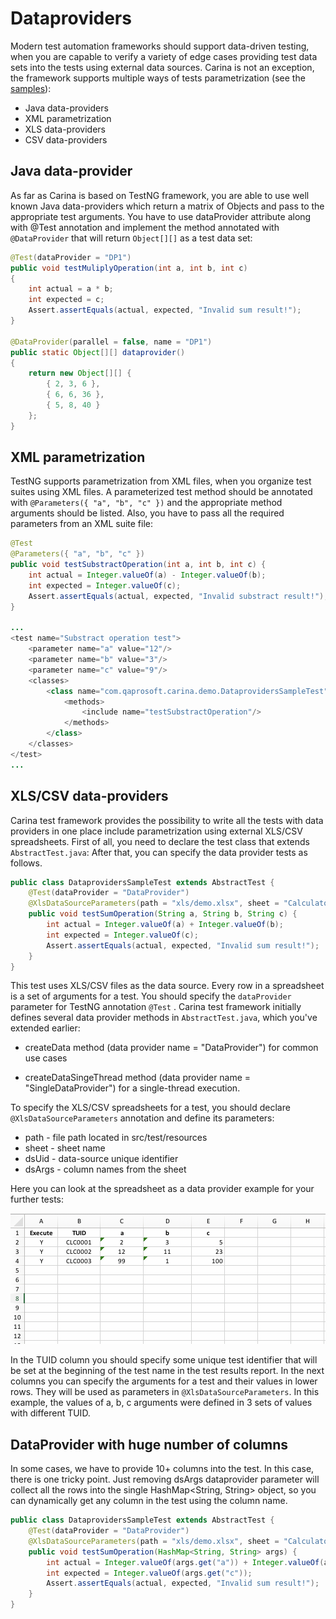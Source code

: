 # Dataproviders

Modern test automation frameworks should support data-driven testing, when you are capable to verify a variety of edge cases providing test data sets into the tests using external data sources. Carina is not an exception, the framework supports multiple ways of tests parametrization (see the [samples](https://github.com/qaprosoft/carina-demo/blob/master/src/test/java/com/qaprosoft/carina/demo/DataprovidersSampleTest.java)):

* Java data-providers
* XML parametrization
* XLS data-providers
* CSV data-providers

## Java data-provider
As far as Carina is based on TestNG framework, you are able to use well known Java data-providers which return a matrix of Objects and pass to the appropriate test arguments. You have to use dataProvider attribute along with @Test annotation and implement the method annotated with `@DataProvider` that will return `Object[][]` as a test data set:
```java
@Test(dataProvider = "DP1")
public void testMuliplyOperation(int a, int b, int c)
{
	int actual = a * b;
	int expected = c;
	Assert.assertEquals(actual, expected, "Invalid sum result!");
}

@DataProvider(parallel = false, name = "DP1")
public static Object[][] dataprovider()
{
	return new Object[][] {
		{ 2, 3, 6 },
		{ 6, 6, 36 },
		{ 5, 8, 40 } 
	};
}
```

## XML parametrization
TestNG supports parametrization from XML files, when you organize test suites using XML files. A parameterized test method should be annotated with `@Parameters({ "a", "b", "c" })` and the appropriate method arguments should be listed. Also, you have to pass all the required parameters from an XML suite file:
```java
@Test
@Parameters({ "a", "b", "c" })
public void testSubstractOperation(int a, int b, int c) {
	int actual = Integer.valueOf(a) - Integer.valueOf(b);
	int expected = Integer.valueOf(c);
	Assert.assertEquals(actual, expected, "Invalid substract result!");
}

...
<test name="Substract operation test">
	<parameter name="a" value="12"/>
	<parameter name="b" value="3"/>
	<parameter name="c" value="9"/>
	<classes>
		<class name="com.qaprosoft.carina.demo.DataprovidersSampleTest">
			<methods>
				<include name="testSubstractOperation"/>
			</methods>
		</class>
	</classes>
</test>
...
```

## XLS/CSV data-providers
Carina test framework provides the possibility to write all the tests with data providers in one place include parametrization using external XLS/CSV spreadsheets. First of all, you need to declare the test class that extends `AbstractTest.java`:
After that, you can specify the data provider tests as follows.
```java
public class DataprovidersSampleTest extends AbstractTest {
	@Test(dataProvider = "DataProvider")
	@XlsDataSourceParameters(path = "xls/demo.xlsx", sheet = "Calculator", dsUid = "TUID", dsArgs = "a,b,c")
	public void testSumOperation(String a, String b, String c) {
		int actual = Integer.valueOf(a) + Integer.valueOf(b);
		int expected = Integer.valueOf(c);
		Assert.assertEquals(actual, expected, "Invalid sum result!");
	}
}
```

This test uses XLS/CSV files as the data source. Every row in a spreadsheet is a set of arguments for a test. You should specify the `dataProvider` parameter for TestNG annotation `@Test` . Carina test framework initially defines several data provider methods in `AbstractTest.java`, which you've extended earlier:

* createData method (data provider name = "DataProvider") for common use cases

* createDataSingeThread method (data provider name = "SingleDataProvider") for a single-thread execution.

To specify the XLS/CSV spreadsheets for a test, you should declare `@XlsDataSourceParameters` annotation and define its parameters:

* path - file path located in src/test/resources
* sheet - sheet name
* dsUid - data-source unique identifier
* dsArgs - column names from the sheet

Here you can look at the spreadsheet as a data provider example for your further tests:

![XLS file - Data Provider - screenshot](./img/xlsscreen.png)

In the TUID column you should specify some unique test identifier that will be set at the beginning of the test name in the test results report. In the next columns you can specify the arguments for a test and their values in lower rows. They will be used as parameters in `@XlsDataSourceParameters`. In this example, the values of a, b, c arguments were defined in 3 sets of values with different TUID.

## DataProvider with huge number of columns
In some cases, we have to provide 10+ columns into the test. In this case, there is one tricky point. Just removing dsArgs dataprovider parameter will collect all the rows into the single HashMap<String, String> object, so you can dynamically get any column in the test using the column name.
```java
public class DataprovidersSampleTest extends AbstractTest {
	@Test(dataProvider = "DataProvider")
	@XlsDataSourceParameters(path = "xls/demo.xlsx", sheet = "Calculator", dsUid = "TUID")
	public void testSumOperation(HashMap<String, String> args) {
		int actual = Integer.valueOf(args.get("a")) + Integer.valueOf(args.get("b"));
		int expected = Integer.valueOf(args.get("c"));
		Assert.assertEquals(actual, expected, "Invalid sum result!");
	}
}
```
